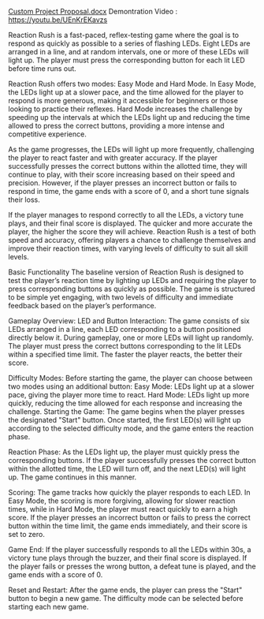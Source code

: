 [Custom Project Proposal.docx](https://github.com/user-attachments/files/18530303/Custom.Project.Proposal.docx)
Demontration Video : https://youtu.be/UEnKrEKavzs

Reaction Rush is a fast-paced, reflex-testing game where the goal is to respond as quickly as possible to a series of flashing LEDs. Eight LEDs are arranged in a line, and at random intervals, one or more of these LEDs will light up. The player must press the corresponding button for each lit LED before time runs out.

Reaction Rush offers two modes: Easy Mode and Hard Mode. In Easy Mode, the LEDs light up at a slower pace, and the time allowed for the player to respond is more generous, making it accessible for beginners or those looking to practice their reflexes. Hard Mode increases the challenge by speeding up the intervals at which the LEDs light up and reducing the time allowed to press the correct buttons, providing a more intense and competitive experience.

As the game progresses, the LEDs will light up more frequently, challenging the player to react faster and with greater accuracy. If the player successfully presses the correct buttons within the allotted time, they will continue to play, with their score increasing based on their speed and precision. However, if the player presses an incorrect button or fails to respond in time, the game ends with a score of 0, and a short tune signals their loss.

If the player manages to respond correctly to all the LEDs, a victory tune plays, and their final score is displayed. The quicker and more accurate the player, the higher the score they will achieve. Reaction Rush is a test of both speed and accuracy, offering players a chance to challenge themselves and improve their reaction times, with varying levels of difficulty to suit all skill levels.

Basic Functionality
The baseline version of Reaction Rush is designed to test the player’s reaction time by lighting up LEDs and requiring the player to press corresponding buttons as quickly as possible. The game is structured to be simple yet engaging, with two levels of difficulty and immediate feedback based on the player’s performance.

Gameplay Overview:
LED and Button Interaction: The game consists of six LEDs arranged in a line, each LED corresponding to a button positioned directly below it. During gameplay, one or more LEDs will light up randomly. The player must press the correct buttons corresponding to the lit LEDs within a specified time limit. The faster the player reacts, the better their score.

Difficulty Modes: Before starting the game, the player can choose between two modes using an additional button:
Easy Mode: LEDs light up at a slower pace, giving the player more time to react.
Hard Mode: LEDs light up more quickly, reducing the time allowed for each response and increasing the challenge.
Starting the Game: The game begins when the player presses the designated "Start" button. Once started, the first LED(s) will light up according to the selected difficulty mode, and the game enters the reaction phase.

Reaction Phase: As the LEDs light up, the player must quickly press the corresponding buttons. If the player successfully presses the correct button within the allotted time, the LED will turn off, and the next LED(s) will light up. The game continues in this manner.

Scoring: The game tracks how quickly the player responds to each LED. In Easy Mode, the scoring is more forgiving, allowing for slower reaction times, while in Hard Mode, the player must react quickly to earn a high score. If the player presses an incorrect button or fails to press the correct button within the time limit, the game ends immediately, and their score is set to zero.

Game End: If the player successfully responds to all the LEDs within 30s, a victory tune plays through the buzzer, and their final score is displayed. If the player fails or presses the wrong button, a defeat tune is played, and the game ends with a score of 0.

Reset and Restart: After the game ends, the player can press the "Start" button to begin a new game. The difficulty mode can be selected before starting each new game.
